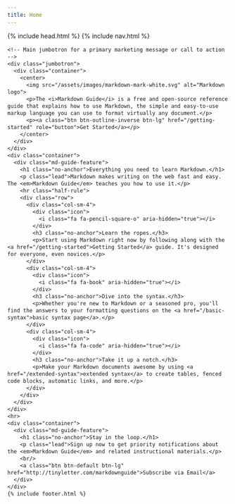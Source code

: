 ```yaml
---
title: Home
---
```

<html>
  {% include head.html %}
  <body>
    {% include nav.html %}

    <!-- Main jumbotron for a primary marketing message or call to action -->
    <div class="jumbotron">
      <div class="container">
        <center>
          <img src="/assets/images/markdown-mark-white.svg" alt="Markdown logo">
          <p>The <i>Markdown Guide</i> is a free and open-source reference guide that explains how to use Markdown, the simple and easy-to-use markup language you can use to format virtually any document.</p>
          <p><a class="btn btn-outline-inverse btn-lg" href="/getting-started" role="button">Get Started</a></p>
        </center>
      </div>
    </div>
    <div class="container">
      <div class="md-guide-feature">
        <h1 class="no-anchor">Everything you need to learn Markdown.</h1>
        <p class="lead">Markdown makes writing on the web fast and easy. The <em>Markdown Guide</em> teaches you how to use it.</p>
        <hr class="half-rule">
        <div class="row">
          <div class="col-sm-4">
            <div class="icon">
              <i class="fa fa-pencil-square-o" aria-hidden="true"></i>
            </div>
            <h3 class="no-anchor">Learn the ropes.</h3>
            <p>Start using Markdown right now by following along with the <a href="/getting-started">Getting Started</a> guide. It's designed for everyone, even novices.</p>
          </div>
          <div class="col-sm-4">
            <div class="icon">
              <i class="fa fa-book" aria-hidden="true"></i>
            </div>
            <h3 class="no-anchor">Dive into the syntax.</h3>
            <p>Whether you're new to Markdown or a seasoned pro, you'll find the answers to your formatting questions on the <a href="/basic-syntax">basic syntax page</a>.</p>
          </div>
          <div class="col-sm-4">
            <div class="icon">
              <i class="fa fa-code" aria-hidden="true"></i>
            </div>
            <h3 class="no-anchor">Take it up a notch.</h3>
            <p>Make your Markdown documents awesome by using <a href="/extended-syntax">extended syntax</a> to create tables, fenced code blocks, automatic links, and more.</p>
          </div>
        </div>
      </div>
    </div>
    <hr>
    <div class="container">
      <div class="md-guide-feature">
        <h1 class="no-anchor">Stay in the loop.</h1>
        <p class="lead">Sign up now to get priority notifications about the <em>Markdown Guide</em> and related instructional materials.</p>
        <br/>
        <a class="btn btn-default btn-lg" href="http://tinyletter.com/markdownguide">Subscribe via Email</a>
      </div>
    </div>
    {% include footer.html %}
  </body>
</html>

